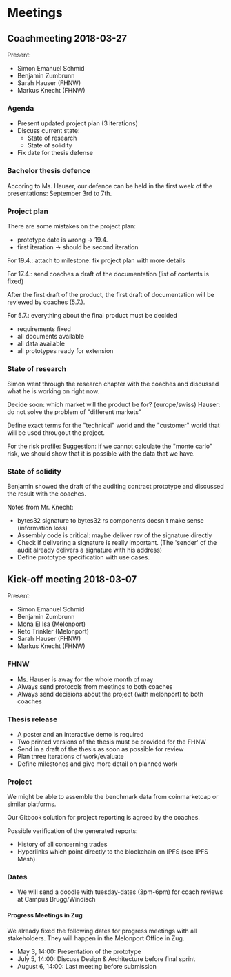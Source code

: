 # Meetings

## Coachmeeting 2018-03-27

Present:

* Simon Emanuel Schmid
* Benjamin Zumbrunn
* Sarah Hauser (FHNW)
* Markus Knecht (FHNW)

### Agenda

* Present updated project plan (3 iterations)
* Discuss current state:
  * State of research
  * State of solidity
* Fix date for thesis defense

### Bachelor thesis defence

Accoring to Ms. Hauser, our defence can be held in the first week of the presentations: September 3rd to 7th.

### Project plan

There are some mistakes on the project plan:

* prototype date is wrong -> 19.4.
* first iteration -> should be second iteration

For 19.4.: attach to milestone: fix project plan with more details

For 17.4.: send coaches a draft of the documentation (list of contents is fixed)

After the first draft of the product, the first draft of documentation will be reviewed by coaches (5.7.).

For 5.7.: everything about the final product must be decided

* requirements fixed
* all documents available
* all data available
* all prototypes ready for extension

### State of research

Simon went through the research chapter with the coaches and discussed what he
is working on right now.

Decide soon: which market will the product be for? (europe/swiss)
Hauser: do not solve the problem of "different markets"

Define exact terms for the "technical" world and the "customer" world that will
be used througout the project.

For the risk profile:
Suggestion: if we cannot calculate the "monte carlo" risk, we should show that it is possible with the data that we have.

### State of solidity

Benjamin showed the draft of the auditing contract prototype and discussed the result with the coaches.

Notes from Mr. Knecht:

* bytes32 signature to bytes32 rs components doesn't make sense (information loss)
* Assembly code is critical: maybe deliver rsv of the signature directly
* Check if delivering a signature is really important. (The 'sender' of the audit
  already delivers a signature with his address)
* Define prototype specification with use cases.

## Kick-off meeting 2018-03-07

Present:

* Simon Emanuel Schmid
* Benjamin Zumbrunn
* Mona El Isa (Melonport)
* Reto Trinkler (Melonport)
* Sarah Hauser (FHNW)
* Markus Knecht (FHNW)

### FHNW

* Ms. Hauser is away for the whole month of may
* Always send protocols from meetings to both coaches
* Always send decisions about the project (with melonport) to both coaches

### Thesis release

* A poster and an interactive demo is required
* Two printed versions of the thesis must be provided for the FHNW
* Send in a draft of the thesis as soon as possible for review
* Plan three iterations of work/evaluate
* Define milestones and give more detail on planned work

### Project

We might be able to assemble the benchmark data from coinmarketcap or similar
platforms.

Our Gitbook solution for project reporting is agreed by the coaches.

Possible verification of the generated reports:

* History of all concerning trades
* Hyperlinks which point directly to the blockchain on IPFS (see IPFS Mesh)

### Dates

* We will send a doodle with tuesday-dates (3pm-6pm) for coach reviews at Campus Brugg/Windisch

#### Progress Meetings in Zug

We already fixed the following dates for progress meetings with all stakeholders.
They will happen in the Melonport Office in Zug.

* May 3, 14:00: Presentation of the prototype
* July 5, 14:00: Discuss Design & Architecture before final sprint
* August 6, 14:00: Last meeting before submission
